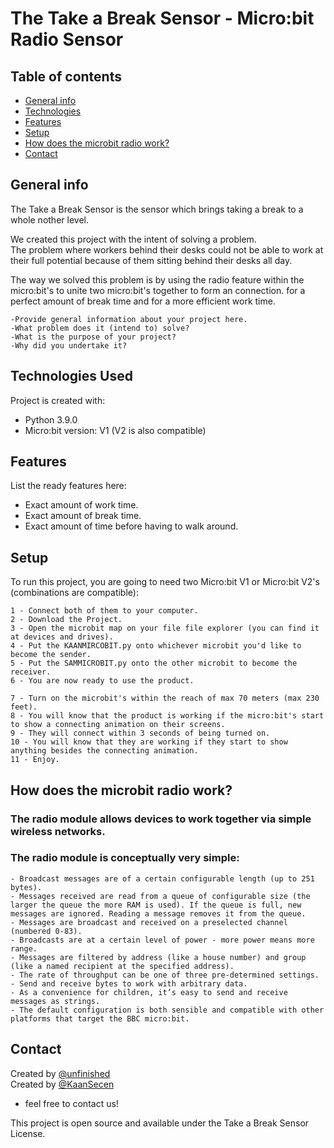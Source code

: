    
# The Take a Break Sensor - Micro:bit Radio Sensor

## Table of contents
* [General info](#general-info)
* [Technologies](#technologies-used)
* [Features](#features)
* [Setup](#setup)
* [How does the microbit radio work?](#how-does-the-microbit-radio-work?)
* [Contact](#contact)

## General info
The Take a Break Sensor is the sensor which brings taking a break to a whole nother level.  
  
We created this project with the intent of solving a problem.  
The problem where workers behind their desks could not be able to work at their full potential because of them sitting behind their desks all day.

The way we solved this problem is by using the radio feature within the micro:bit's to unite two micro:bit's together to form an connection.
for a perfect amount of break time and for a more efficient work time.

    -Provide general information about your project here.
    -What problem does it (intend to) solve?
    -What is the purpose of your project?
    -Why did you undertake it?


## Technologies Used
Project is created with:
- Python 3.9.0
- Micro:bit version: V1 (V2 is also compatible)

## Features
List the ready features here:
- Exact amount of work time.
- Exact amount of break time.
- Exact amount of time before having to walk around.

## Setup
To run this project, you are going to need two Micro:bit V1 or Micro:bit V2's (combinations are compatible):

```
1 - Connect both of them to your computer.
2 - Download the Project.
3 - Open the microbit map on your file file explorer (you can find it at devices and drives).
4 - Put the KAANMIRCOBIT.py onto whichever microbit you'd like to become the sender.
5 - Put the SAMMICROBIT.py onto the other microbit to become the receiver.
6 - You are now ready to use the product.

7 - Turn on the microbit's within the reach of max 70 meters (max 230 feet).
8 - You will know that the product is working if the micro:bit's start to show a connecting animation on their screens.
9 - They will connect within 3 seconds of being turned on.
10 - You will know that they are working if they start to show anything besides the connecting animation.
11 - Enjoy.
```


## How does the microbit radio work?

### The radio module allows devices to work together via simple wireless networks.

### The radio module is conceptually very simple:

    - Broadcast messages are of a certain configurable length (up to 251 bytes).
    - Messages received are read from a queue of configurable size (the larger the queue the more RAM is used). If the queue is full, new messages are ignored. Reading a message removes it from the queue.
    - Messages are broadcast and received on a preselected channel (numbered 0-83).
    - Broadcasts are at a certain level of power - more power means more range.
    - Messages are filtered by address (like a house number) and group (like a named recipient at the specified address).
    - The rate of throughput can be one of three pre-determined settings.
    - Send and receive bytes to work with arbitrary data.
    - As a convenience for children, it’s easy to send and receive messages as strings.
    - The default configuration is both sensible and compatible with other platforms that target the BBC micro:bit.


## Contact
Created by [@unfinished](https://www.unfinishedd.nl)  
Created by [@KaanSecen](https://www.kaansecen.nl)  

- feel free to contact us!

This project is open source and available under the Take a Break Sensor License.